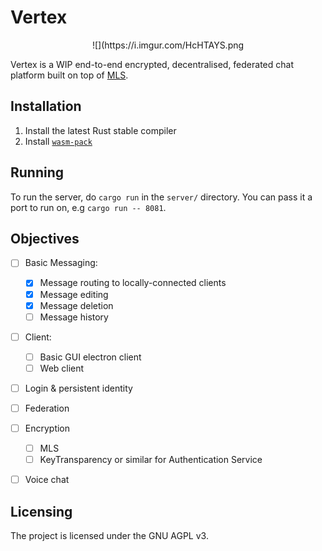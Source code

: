# Vertex

<p style="text-align: center;">![](https://i.imgur.com/HcHTAYS.png </p>

Vertex is a WIP end-to-end encrypted, decentralised, federated chat platform built on top of 
[MLS](https://messaginglayersecurity.rocks).

## Installation
1. Install the latest Rust stable compiler
2. Install [`wasm-pack`](https://rustwasm.github.io/wasm-pack/installer/)

## Running
To run the server, do `cargo run` in the `server/` directory. You can pass it a port to run on,
e.g `cargo run -- 8081`.

## Objectives

- [ ] Basic Messaging:
  - [x] Message routing to locally-connected clients
  - [x] Message editing
  - [x] Message deletion
  - [ ] Message history
- [ ] Client:
  - [ ] Basic GUI electron client
  - [ ] Web client
- [ ] Login & persistent identity
- [ ] Federation
- [ ] Encryption
  - [ ] MLS
  - [ ] KeyTransparency or similar for Authentication Service
- [ ] Voice chat


## Licensing

The project is licensed under the GNU AGPL v3.
